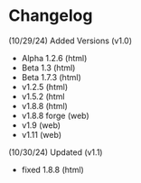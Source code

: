 # Changelog

(10/29/24) Added Versions (v1.0)
+ Alpha 1.2.6 (html)
+ Beta 1.3 (html)
+ Beta 1.7.3 (html)
+ v1.2.5 (html)
+ v1.5.2 (html
+ v1.8.8 (html)
+ v1.8.8 forge (web)
+ v1.9 (web)
+ v1.11 (web)

(10/30/24) Updated (v1.1)
+ fixed 1.8.8 (html)
